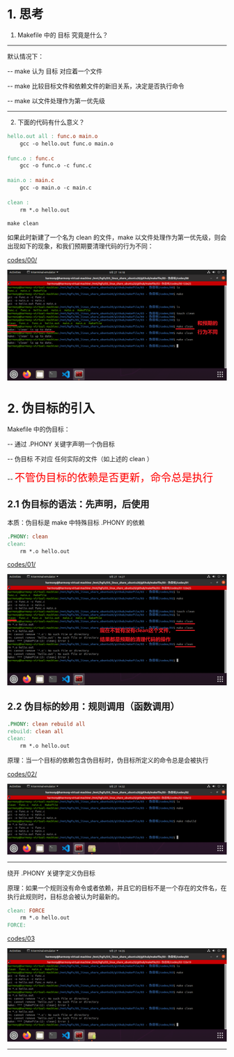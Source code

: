 # 1. 思考

1. Makefile 中的 目标 究竟是什么？

---- 

默认情况下：

-- make 认为 目标 对应着一个文件

-- make 比较目标文件和依赖文件的新旧关系，决定是否执行命令

-- make 以文件处理作为第一优先级

----

2. 下面的代码有什么意义？

```makefile
hello.out all : func.o main.o
	gcc -o hello.out func.o main.o
	
func.o : func.c
	gcc -o func.o -c func.c
	
main.o : main.c
	gcc -o main.o -c main.c

clean :
	rm *.o hello.out
```

```shell
make clean
```

如果此时新建了一个名为 clean 的文件，make 以文件处理作为第一优先级，则会出现如下的现象，和我们预期要清理代码的行为不同：

[codes/00/](codes/00/)

![](images/ubuntu-20.04.1-desktop-amd64-2023-09-27-14-18-26.png)


# 2. 伪目标的引入

Makefile 中的伪目标：

-- 通过 .PHONY 关键字声明一个伪目标

-- 伪目标 不对应 任何实际的文件（如上述的 clean ）

-- <font size=5 color=red>不管伪目标的依赖是否更新，命令总是执行</font>

## 2.1 伪目标的语法：先声明，后使用

本质：伪目标是 make 中特殊目标 .PHONY 的依赖

```makefile
.PHONY: clean
clean:
	rm *.o hello.out
```

[codes/01/](codes/01/)

![](images/ubuntu-20.04.1-desktop-amd64-2023-09-27-14-27-53.png)

## 2.2 伪目标的妙用：规则调用（函数调用）

```makefile
.PHONY: clean rebuild all
rebuild: clean all
clean:
	rm *.o hello.out
```

原理：当一个目标的依赖包含伪目标时，伪目标所定义的命令总是会被执行

[codes/02/](codes/02/)

![](images/ubuntu-20.04.1-desktop-amd64-2023-09-27-14-32-39.png)

----

绕开 .PHONY 关键字定义伪目标

原理：如果一个规则没有命令或者依赖，并且它的目标不是一个存在的文件名，在执行此规则时，目标总会被认为时最新的。

```makefile
clean: FORCE
	rm *.o hello.out
FORCE:
```

[codes/03](codes/03)

![](images/ubuntu-20.04.1-desktop-amd64-2023-09-27-14-35-42.png)

----
